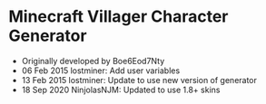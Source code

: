 # Minecraft Villager Character Generator

- Originally developed by Boe6Eod7Nty
- 06 Feb 2015 lostminer: Add user variables
- 13 Feb 2015 lostminer: Update to use new version of generator
- 18 Sep 2020 NinjolasNJM: Updated to use 1.8+ skins
